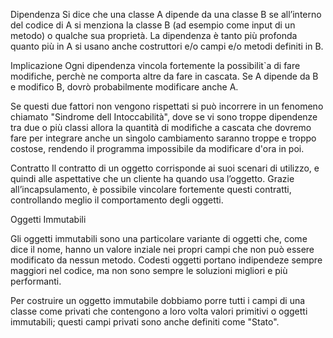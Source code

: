 Dipendenza
Si dice che una classe A dipende da una classe B se all’interno del codice di
A si menziona la classe B (ad esempio come input di un metodo) o qualche
sua proprietà. La dipendenza è tanto più profonda quanto più in A si
usano anche costruttori e/o campi e/o metodi definiti in B.

Implicazione
Ogni dipendenza vincola fortemente la possibilit`a di fare modifiche, perchè
ne comporta altre da fare in cascata. Se A dipende da B e modifico B,
dovrò probabilmente modificare anche A.

Se questi due fattori non vengono rispettati si può incorrere in un fenomeno chiamato
"Sindrome dell Intoccabilità", dove se vi sono troppe dipendenze tra due o più classi
allora la quantità di modifiche a cascata che dovremo fare per integrare anche un
singolo cambiamento saranno troppe e troppo costose, rendendo il programma impossibile da
modificare d'ora in poi.

Contratto
Il contratto di un oggetto corrisponde ai suoi scenari di utilizzo,
e quindi alle aspettative che un cliente ha quando usa l’oggetto.
Grazie all’incapsulamento, è possibile vincolare fortemente questi
contratti, controllando meglio il comportamento degli oggetti.

Oggetti Immutabili

Gli oggetti immutabili sono una particolare variante di oggetti che, come dice il nome,
hanno un valore inziale nei propri campi che non può essere modificato da nessun metodo.
Codesti oggetti portano indipendeze sempre maggiori nel codice, ma non sono sempre le soluzioni migliori e più performanti.

Per costruire un oggetto immutabile dobbiamo porre tutti i campi di una classe come
privati che contengono a loro volta valori primitivi o oggetti immutabili; questi campi
privati sono anche definiti come "Stato".
